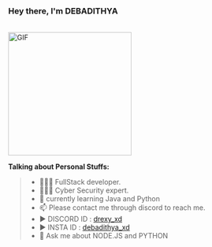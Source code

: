 ### Hey there, I'm DEBADITHYA

<br>

<img height="250" align="" alt="GIF" src="https://c.tenor.com/1mwdqr51emcAAAAM/test-typing.gif" />



**Talking about Personal Stuffs:**

> - 👨🏽‍💻 FullStack developer. <br>
> - 👨🏽‍💻 Cyber Security expert. <br>
> - 🌱 currently learning Java and Python <br>
> - 📫 Please contact me through discord to reach me.<br>
> - ▶️ DISCORD ID : [drexy_xd](https://discord.com/users/983787597627273267)<br>
> - ▶️ INSTA ID : [debadithya_xd](https://www.instagram.com/debadithya_xd/)
> - 💬 Ask me about NODE.JS and PYTHON
